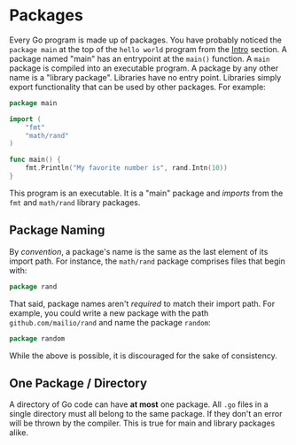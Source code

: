 # Packages

Every Go program is made up of packages. You have probably noticed the `package main` at the top of the `hello world` program from the [Intro](/intro) section. A package named "main" has an entrypoint at the `main()` function. A `main` package is compiled into an executable program. A package by any other name is a "library package". Libraries have no entry point. Libraries simply export functionality that can be used by other packages. For example:

```go
package main

import (
	"fmt"
	"math/rand"
)

func main() {
	fmt.Println("My favorite number is", rand.Intn(10))
}
```

This program is an executable. It is a "main" package and *imports* from the `fmt` and `math/rand` library packages.

## Package Naming

By *convention*, a package's name is the same as the last element of its import path. For instance, the `math/rand` package comprises files that begin with:

```go
package rand
```

That said, package names aren't *required* to match their import path. For example, you could write a new package with the path `github.com/mailio/rand` and name the package `random`:

```go
package random
```

While the above is possible, it is discouraged for the sake of consistency.

## One Package / Directory

A directory of Go code can have **at most** one package. All `.go` files in a single directory must all belong to the same package. If they don't an error will be thrown by the compiler. This is true for main and library packages alike.
